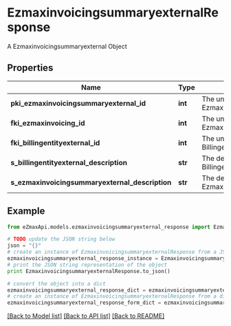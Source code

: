 # EzmaxinvoicingsummaryexternalResponse

A Ezmaxinvoicingsummaryexternal Object

## Properties
Name | Type | Description | Notes
------------ | ------------- | ------------- | -------------
**pki_ezmaxinvoicingsummaryexternal_id** | **int** | The unique ID of the Ezmaxinvoicingsummaryexternal | [optional] 
**fki_ezmaxinvoicing_id** | **int** | The unique ID of the Ezmaxinvoicing | [optional] 
**fki_billingentityexternal_id** | **int** | The unique ID of the Billingentityexternal | 
**s_billingentityexternal_description** | **str** | The description of the Billingentityexternal | 
**s_ezmaxinvoicingsummaryexternal_description** | **str** | The description of the Ezmaxinvoicingsummaryexternal | 

## Example

```python
from eZmaxApi.models.ezmaxinvoicingsummaryexternal_response import EzmaxinvoicingsummaryexternalResponse

# TODO update the JSON string below
json = "{}"
# create an instance of EzmaxinvoicingsummaryexternalResponse from a JSON string
ezmaxinvoicingsummaryexternal_response_instance = EzmaxinvoicingsummaryexternalResponse.from_json(json)
# print the JSON string representation of the object
print EzmaxinvoicingsummaryexternalResponse.to_json()

# convert the object into a dict
ezmaxinvoicingsummaryexternal_response_dict = ezmaxinvoicingsummaryexternal_response_instance.to_dict()
# create an instance of EzmaxinvoicingsummaryexternalResponse from a dict
ezmaxinvoicingsummaryexternal_response_form_dict = ezmaxinvoicingsummaryexternal_response.from_dict(ezmaxinvoicingsummaryexternal_response_dict)
```
[[Back to Model list]](../README.md#documentation-for-models) [[Back to API list]](../README.md#documentation-for-api-endpoints) [[Back to README]](../README.md)


